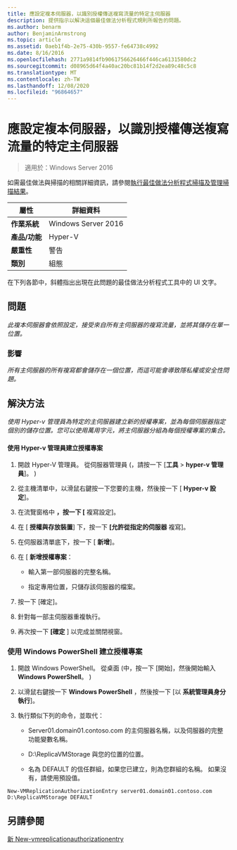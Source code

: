 ```yaml
---
title: 應設定複本伺服器，以識別授權傳送複寫流量的特定主伺服器
description: 提供指示以解決這個最佳做法分析程式規則所報告的問題。
ms.author: benarm
author: BenjaminArmstrong
ms.topic: article
ms.assetid: 0aeb1f4b-2e75-430b-9557-fe64738c4992
ms.date: 8/16/2016
ms.openlocfilehash: 2771a9814fb9061756626466f446ca6131580dc2
ms.sourcegitcommit: d08965d64f4a40ac20bc81b14f2d2ea89c48c5c8
ms.translationtype: MT
ms.contentlocale: zh-TW
ms.lasthandoff: 12/08/2020
ms.locfileid: "96864657"
---
```

# <a name="replica-servers-should-be-configured-to-identify-specific-primary-servers-authorized-to-send-replication-traffic"></a>應設定複本伺服器，以識別授權傳送複寫流量的特定主伺服器

>適用於：Windows Server 2016

如需最佳做法與掃描的相關詳細資訊，請參閱[執行最佳做法分析程式掃描及管理掃描結果](https://go.microsoft.com/fwlink/p/?LinkID=223177)。

|屬性|詳細資料|
|-|-|
|**作業系統**|Windows Server 2016|
|**產品/功能**|Hyper-V|
|**嚴重性**|警告|
|**類別**|組態|

在下列各節中，斜體指出出現在此問題的最佳做法分析程式工具中的 UI 文字。

## <a name="issue"></a>問題
*此複本伺服器會依照設定，接受來自所有主伺服器的複寫流量，並將其儲存在單一位置。*

### <a name="impact"></a>影響
*所有主伺服器的所有複寫都會儲存在一個位置，而這可能會導致隱私權或安全性問題。*

## <a name="resolution"></a>解決方法
*使用 Hyper-v 管理員為特定的主伺服器建立新的授權專案，並為每個伺服器指定個別的儲存位置。您可以使用萬用字元，將主伺服器分組為每個授權專案的集合。*

#### <a name="create-authorization-entries-using-hyper-v-manager"></a>使用 Hyper-v 管理員建立授權專案

1.  開啟 Hyper-V 管理員。 從伺服器管理員 (，請按一下 [**工具**  >  **hyper-v 管理員**]。 ) 

2.  從主機清單中，以滑鼠右鍵按一下您要的主機，然後按一下 [ **Hyper-v 設定**]。

3.  在流覽窗格中 **，按一下 [** 複寫設定]。

4.  在 [ **授權與存放裝置**] 下，按一下 **[允許從指定的伺服器** 複寫]。

5.  在伺服器清單底下，按一下 [ **新增**]。

6.  在 [ **新增授權專案**：

    -   輸入第一部伺服器的完整名稱。

    -   指定專用位置，只儲存該伺服器的檔案。

7.  按一下 [確定]。

8.  針對每一部主伺服器重複執行。

9. 再次按一下 **[確定** ] 以完成並關閉視窗。

### <a name="create-authorization-entries-using-windows-powershell"></a>使用 Windows PowerShell 建立授權專案

1.  開啟 Windows PowerShell。 從桌面 (中，按一下 [開始]，然後開始輸入 **Windows PowerShell**。 ) 

2.  以滑鼠右鍵按一下 **Windows PowerShell** ，然後按一下 [以 **系統管理員身分執行**]。

3.  執行類似下列的命令，並取代：

    -   Server01.domain01.contoso.com 的主伺服器名稱，以及伺服器的完整功能變數名稱。

    -   D:\ReplicaVMStorage 與您的位置的位置。

    -   名為 DEFAULT 的信任群組，如果您已建立，則為您群組的名稱。 如果沒有，請使用預設值。

```
New-VMReplicationAuthorizationEntry server01.domain01.contoso.com D:\ReplicaVMStorage DEFAULT
```

## <a name="see-also"></a>另請參閱
[新 New-vmreplicationauthorizationentry](/powershell/module/hyper-v/new-vmreplicationauthorizationentry)
